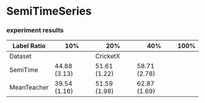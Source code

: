 # SemiTimeSeries


### experiment results
          
Label Ratio  | 10%           | 20%            | 40%          | 100%           | 
------------ | --------------| ------------   | ------------ | ------------   |
Dataset      |               | CricketX       |              |                |   
SemiTime     | 44.88 (3.13)  |  51.61 (1.22)  | 58.71 (2.78)   |              |
MeanTeacher  | 39.54 (1.16)  |  51.59 (1.98)  | 62.87 (1.69)   |              |

